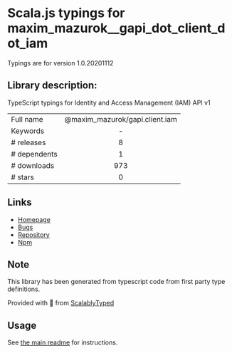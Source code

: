 
# Scala.js typings for maxim_mazurok__gapi_dot_client_dot_iam

Typings are for version 1.0.20201112

## Library description:
TypeScript typings for Identity and Access Management (IAM) API v1

|                    |                 |
| ------------------ | :-------------: |
| Full name          | @maxim_mazurok/gapi.client.iam |
| Keywords           | - |
| # releases         | 8 |
| # dependents       | 1 |
| # downloads        | 973 |
| # stars            | 0 |

## Links
- [Homepage](https://github.com/Maxim-Mazurok/google-api-typings-generator#readme)
- [Bugs](https://github.com/Maxim-Mazurok/google-api-typings-generator/issues)
- [Repository](https://github.com/Maxim-Mazurok/google-api-typings-generator)
- [Npm](https://www.npmjs.com/package/%40maxim_mazurok%2Fgapi.client.iam)
    


## Note
This library has been generated from typescript code from first party type definitions.

Provided with :purple_heart: from [ScalablyTyped](https://github.com/oyvindberg/ScalablyTyped)

## Usage
See [the main readme](../../readme.md) for instructions.


